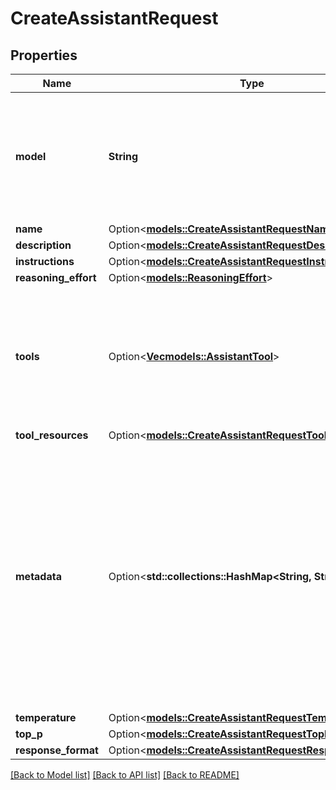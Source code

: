 # CreateAssistantRequest

## Properties

Name | Type | Description | Notes
------------ | ------------- | ------------- | -------------
**model** | **String** | ID of the model to use. You can use the [List models](https://platform.openai.com/docs/api-reference/models/list) API to see all of your available models, or see our [Model overview](https://platform.openai.com/docs/models) for descriptions of them.  | 
**name** | Option<[**models::CreateAssistantRequestName**](CreateAssistantRequest_name.md)> |  | [optional]
**description** | Option<[**models::CreateAssistantRequestDescription**](CreateAssistantRequest_description.md)> |  | [optional]
**instructions** | Option<[**models::CreateAssistantRequestInstructions**](CreateAssistantRequest_instructions.md)> |  | [optional]
**reasoning_effort** | Option<[**models::ReasoningEffort**](ReasoningEffort.md)> |  | [optional]
**tools** | Option<[**Vec<models::AssistantTool>**](AssistantTool.md)> | A list of tool enabled on the assistant. There can be a maximum of 128 tools per assistant. Tools can be of types `code_interpreter`, `file_search`, or `function`.  | [optional]
**tool_resources** | Option<[**models::CreateAssistantRequestToolResources**](CreateAssistantRequest_tool_resources.md)> |  | [optional]
**metadata** | Option<**std::collections::HashMap<String, String>**> | Set of 16 key-value pairs that can be attached to an object. This can be useful for storing additional information about the object in a structured format, and querying for objects via API or the dashboard.  Keys are strings with a maximum length of 64 characters. Values are strings with a maximum length of 512 characters.  | [optional]
**temperature** | Option<[**models::CreateAssistantRequestTemperature**](CreateAssistantRequest_temperature.md)> |  | [optional]
**top_p** | Option<[**models::CreateAssistantRequestTopP**](CreateAssistantRequest_top_p.md)> |  | [optional]
**response_format** | Option<[**models::CreateAssistantRequestResponseFormat**](CreateAssistantRequest_response_format.md)> |  | [optional]

[[Back to Model list]](../README.md#documentation-for-models) [[Back to API list]](../README.md#documentation-for-api-endpoints) [[Back to README]](../README.md)


